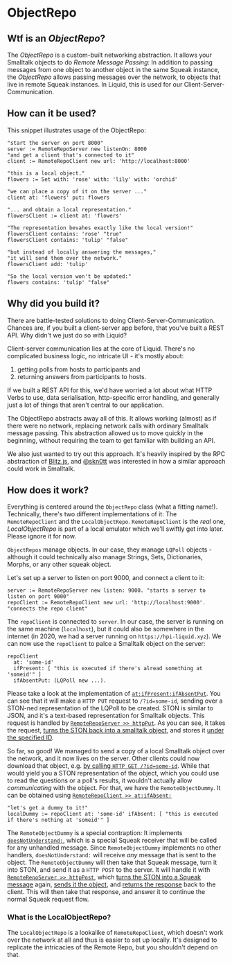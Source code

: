 # ObjectRepo

## Wtf is an _ObjectRepo_?

The _ObjectRepo_ is a custom-built networking abstraction.
It allows your Smalltalk objects to do _Remote Message Passing_: In addition to passing messages from one object to another object in the same Squeak instance, the _ObjectRepo_ allows passing messages over the network, to objects that live in remote Squeak instances.
In Liquid, this is used for our Client-Server-Communication.

## How can it be used?

This snippet illustrates usage of the ObjectRepo:

```smalltalk
"start the server on port 8000"
server := RemoteRepoServer new listenOn: 8000
"and get a client that's connected to it"
client := RemoteRepoClient new url: 'http://localhost:8000'

"this is a local object."
flowers := Set with: 'rose' with: 'lily' with: 'orchid'

"we can place a copy of it on the server ..."
client at: 'flowers' put: flowers

"... and obtain a local representation."
flowersClient := client at: 'flowers'

"The representation bevahes exactly like the local version!"
flowersClient contains: 'rose' "true"
flowersClient contains: 'tulip' "false"

"but instead of locally answering the messages,"
"it will send them over the network."
flowersClient add: 'tulip'

"So the local version won't be updated:"
flowers contains: 'tulip' "false"
```

## Why did you build it?

There are battle-tested solutions to doing Client-Server-Communication. Chances are, if you built a client-server app before, that you've built a REST API. Why didn't we just do so with Liquid?

Client-server communication lies at the core of Liquid. There's no complicated business logic, no intricate UI - it's mostly about:

1. getting polls from hosts to participants and
2. returning answers from participants to hosts.

If we built a REST API for this, we'd have worried a lot about what HTTP Verbs to use, data serialisation, http-specific error handling, and generally just a lot of things that aren't central to our application.

The ObjectRepo abstracts away all of this. It allows working (almost) as if there were no network, replacing network calls with ordinary Smalltalk message passing.
This abstraction allowed us to move quickly in the beginning, without requiring the team to get familiar with building an API.

We also just wanted to try out this approach. It's heavily inspired by the RPC abstraction of [Blitz.js](https://blitzjs.com/docs/query-resolvers), and [@skn0tt](https://github.com/Skn0tt) was interested in how a similar approach could work in Smalltalk.

## How does it work?

Everything is centered around the `ObjectRepo` class (what a fitting name!). Technically, there's two different implementations of it: The `RemoteRepoClient` and the `LocalObjectRepo`. `RemoteRepoClient` is the *real* one, *LocalObjectRepo* is part of a local emulator which we'll swiftly get into later. Please ignore it for now.

`ObjectRepos` manage objects. In our case, they manage `LQPoll` objects - although it could technically also manage Strings, Sets, Dictionaries, Morphs, or any other squeak object.

Let's set up a server to listen on port 9000, and connect a client to it:

```smalltalk
server := RemoteRepoServer new listen: 9000. "starts a server to listen on port 9000"
repoClient := RemoteRepoClient new url: 'http://localhost:9000'. "connects the repo client"
```

The `repoClient` is connected to `server`. In our case, the server is running on the same machine (`localhost`), but it could also be somewhere in the internet (in 2020, we had a server running on `https://hpi-liquid.xyz`).
We can now use the `repoClient` to palce a Smalltalk object on the server:

```smalltalk
repoClient
  at: 'some-id' 
  ifPresent: [ "this is executed if there's alread something at 'someid'" ]
  ifAbsentPut: (LQPoll new ...).
```

Please take a look at the implementation of [`at:ifPresent:ifAbsentPut`](https://github.com/hpi-swa-teaching/Liquid/blob/e040eeedc11a266bf84eca6fafcc09075d7ecd2d/packages/Liquid-Core.package/RemoteRepoClient.class/instance/at.ifPresent.ifAbsentPut..st).
You can see that it will make a `HTTP PUT` request to `/?id=some-id`, sending over a STON-ned representation of the LQPoll to be created.
STON is similar to JSON, and it's a text-based representation for Smalltalk objects.
This request is handled by [`RemoteRepoServer >> httpPut`](https://github.com/hpi-swa-teaching/Liquid/blob/e040eeedc11a266bf84eca6fafcc09075d7ecd2d/packages/Liquid-Core.package/RemoteRepoServer.class/instance/httpPut..st). As you can see, it takes the request, [turns the STON back into a smalltalk object](https://github.com/hpi-swa-teaching/Liquid/blob/e040eeedc11a266bf84eca6fafcc09075d7ecd2d/packages/Liquid-Core.package/RemoteRepoServer.class/instance/httpPut..st#L10), and stores it [under the specified ID](https://github.com/hpi-swa-teaching/Liquid/blob/e040eeedc11a266bf84eca6fafcc09075d7ecd2d/packages/Liquid-Core.package/RemoteRepoServer.class/instance/httpPut..st#L4).

So far, so good! We managed to send a copy of a local Smalltalk object over the network, and it now lives on the server. Other clients could now download that object, e.g. [by calling `HTTP GET /?id=some-id`](https://github.com/hpi-swa-teaching/Liquid/blob/e040eeedc11a266bf84eca6fafcc09075d7ecd2d/packages/Liquid-Core.package/RemoteRepoServer.class/instance/httpGet..st). While that would yield you a STON representation of the object, which you could use to read the questions or a poll's results, it wouldn't actually allow *communicating* with the object. For that, we have the `RemoteObjectDummy`. It can be obtained using [`RemoteRepoClient >> at:ifAbsent:`](https://github.com/hpi-swa-teaching/Liquid/blob/e040eeedc11a266bf84eca6fafcc09075d7ecd2d/packages/Liquid-Core.package/RemoteRepoClient.class/instance/at.ifAbsent..st)

```smalltalk
"let's get a dummy to it!"
localDummy := repoClient at: 'some-id' ifAbsent: [ "this is executed if there's nothing at 'someid'" ]
```

The `RemoteObjectDummy` is a special contraption: It implements [`doesNotUnderstand:`](https://github.com/hpi-swa-teaching/Liquid/blob/e040eeedc11a266bf84eca6fafcc09075d7ecd2d/packages/Liquid-Core.package/RemoteObjectDummy.class/instance/doesNotUnderstand..st), which is a special Squeak receiver that will be called for any unhandled message.
Since `RemoteObjectDummy` implements no other handlers, `doesNotUnderstand:`  will receive *any* message that is sent to the object.
The `RemoteObjectDummy` will then take that Squeak message, turn it into STON, and send it as a `HTTP POST` to the server.
It will handle it with [`RemoteRepoServer >> httpPost`](https://github.com/hpi-swa-teaching/Liquid/blob/20332b80928a2c239ee5082523cc3fb1b6555c8c/packages/Liquid-Core.package/LQRemoteRepoServer.class/instance/httpPost..st), which [turns the STON into a Squeak message](https://github.com/hpi-swa-teaching/Liquid/blob/20332b80928a2c239ee5082523cc3fb1b6555c8c/packages/Liquid-Core.package/LQRemoteRepoServer.class/instance/httpPost..st#L7) again, [sends it the object](https://github.com/hpi-swa-teaching/Liquid/blob/20332b80928a2c239ee5082523cc3fb1b6555c8c/packages/Liquid-Core.package/LQRemoteRepoServer.class/instance/httpPost..st#L14), and [returns the response](https://github.com/hpi-swa-teaching/Liquid/blob/20332b80928a2c239ee5082523cc3fb1b6555c8c/packages/Liquid-Core.package/LQRemoteRepoServer.class/instance/httpPost..st#L20) back to the client.
This will then take that response, and answer it to continue the normal Squeak request flow.


### What is the LocalObjectRepo?

The `LocalObjectRepo` is a lookalike of `RemoteRepoClient`, which doesn't work over the network at all and thus is easier to set up locally. It's designed to replicate the intricacies of the Remote Repo, but you shouldn't depend on that.
